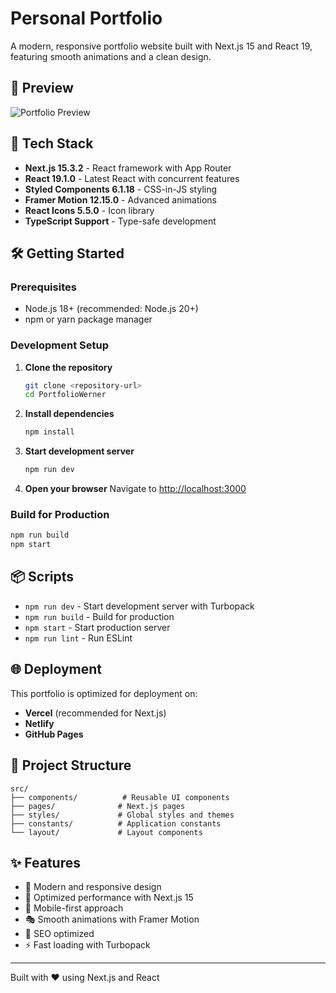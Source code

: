 # Personal Portfolio

A modern, responsive portfolio website built with Next.js 15 and React 19, featuring smooth animations and a clean design.

## 📸 Preview

![Portfolio Preview](https://i.imgur.com/3ot7j9n.png)

## 🚀 Tech Stack

- **Next.js 15.3.2** - React framework with App Router
- **React 19.1.0** - Latest React with concurrent features
- **Styled Components 6.1.18** - CSS-in-JS styling
- **Framer Motion 12.15.0** - Advanced animations
- **React Icons 5.5.0** - Icon library
- **TypeScript Support** - Type-safe development

## 🛠️ Getting Started

### Prerequisites
- Node.js 18+ (recommended: Node.js 20+)
- npm or yarn package manager

### Development Setup

1. **Clone the repository**
   ```bash
   git clone <repository-url>
   cd PortfolioWerner
   ```

2. **Install dependencies**
   ```bash
   npm install
   ```

3. **Start development server**
   ```bash
   npm run dev
   ```

4. **Open your browser**
   Navigate to [http://localhost:3000](http://localhost:3000)

### Build for Production

```bash
npm run build
npm start
```

## 📦 Scripts

- `npm run dev` - Start development server with Turbopack
- `npm run build` - Build for production
- `npm start` - Start production server
- `npm run lint` - Run ESLint

## 🌐 Deployment

This portfolio is optimized for deployment on:
- **Vercel** (recommended for Next.js)
- **Netlify**
- **GitHub Pages**

## 📁 Project Structure

```
src/
├── components/          # Reusable UI components
├── pages/              # Next.js pages
├── styles/             # Global styles and themes
├── constants/          # Application constants
└── layout/             # Layout components
```

## ✨ Features

- 🎨 Modern and responsive design
- 🚀 Optimized performance with Next.js 15
- 📱 Mobile-first approach
- 🎭 Smooth animations with Framer Motion
- 🎯 SEO optimized
- ⚡ Fast loading with Turbopack

---

Built with ❤️ using Next.js and React